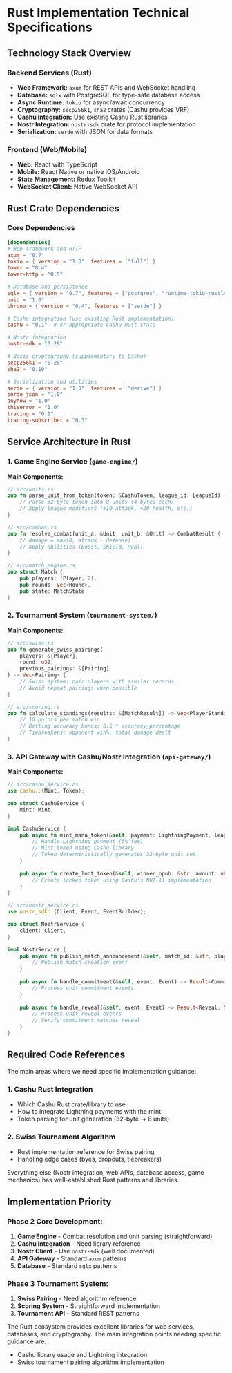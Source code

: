 # Rust Implementation Technical Specifications

## Technology Stack Overview

### Backend Services (Rust)
- **Web Framework:** `axum` for REST APIs and WebSocket handling
- **Database:** `sqlx` with PostgreSQL for type-safe database access
- **Async Runtime:** `tokio` for async/await concurrency
- **Cryptography:** `secp256k1`, `sha2` crates (Cashu provides VRF)
- **Cashu Integration:** Use existing Cashu Rust libraries
- **Nostr Integration:** `nostr-sdk` crate for protocol implementation
- **Serialization:** `serde` with JSON for data formats

### Frontend (Web/Mobile)
- **Web:** React with TypeScript
- **Mobile:** React Native or native iOS/Android
- **State Management:** Redux Toolkit
- **WebSocket Client:** Native WebSocket API

## Rust Crate Dependencies

### Core Dependencies
```toml
[dependencies]
# Web framework and HTTP
axum = "0.7"
tokio = { version = "1.0", features = ["full"] }
tower = "0.4"
tower-http = "0.5"

# Database and persistence
sqlx = { version = "0.7", features = ["postgres", "runtime-tokio-rustls", "uuid", "chrono"] }
uuid = "1.0"
chrono = { version = "0.4", features = ["serde"] }

# Cashu integration (use existing Rust implementation)
cashu = "0.1"  # or appropriate Cashu Rust crate

# Nostr integration
nostr-sdk = "0.29"

# Basic cryptography (supplementary to Cashu)
secp256k1 = "0.28"
sha2 = "0.10"

# Serialization and utilities
serde = { version = "1.0", features = ["derive"] }
serde_json = "1.0"
anyhow = "1.0"
thiserror = "1.0"
tracing = "0.1"
tracing-subscriber = "0.3"
```

## Service Architecture in Rust

### 1. Game Engine Service (`game-engine/`)

**Main Components:**
```rust
// src/units.rs
pub fn parse_unit_from_token(token: &CashuToken, league_id: LeagueId) -> [Unit; 8] {
    // Parse 32-byte token into 8 units (4 bytes each)
    // Apply league modifiers (+10 attack, +20 health, etc.)
}

// src/combat.rs  
pub fn resolve_combat(unit_a: &Unit, unit_b: &Unit) -> CombatResult {
    // damage = max(0, attack - defense)
    // Apply abilities (Boost, Shield, Heal)
}

// src/match_engine.rs
pub struct Match {
    pub players: [Player; 2],
    pub rounds: Vec<Round>,
    pub state: MatchState,
}
```

### 2. Tournament System (`tournament-system/`)

**Main Components:**
```rust
// src/swiss.rs
pub fn generate_swiss_pairings(
    players: &[Player], 
    round: u32,
    previous_pairings: &[Pairing]
) -> Vec<Pairing> {
    // Swiss system: pair players with similar records
    // Avoid repeat pairings when possible
}

// src/scoring.rs
pub fn calculate_standings(results: &[MatchResult]) -> Vec<PlayerStanding> {
    // 10 points per match win
    // Betting accuracy bonus: 0.5 * accuracy_percentage  
    // Tiebreakers: opponent win%, total damage dealt
}
```

### 3. API Gateway with Cashu/Nostr Integration (`api-gateway/`)

**Main Components:**
```rust
// src/cashu_service.rs
use cashu::{Mint, Token};

pub struct CashuService {
    mint: Mint,
}

impl CashuService {
    pub async fn mint_mana_token(&self, payment: LightningPayment, league: LeagueId) -> Result<Token, CashuError> {
        // Handle Lightning payment (5% fee)
        // Mint token using Cashu library
        // Token deterministically generates 32-byte unit set
    }
    
    pub async fn create_loot_token(&self, winner_npub: &str, amount: u64) -> Result<LockedToken, CashuError> {
        // Create locked token using Cashu's NUT-11 implementation
    }
}

// src/nostr_service.rs
use nostr_sdk::{Client, Event, EventBuilder};

pub struct NostrService {
    client: Client,
}

impl NostrService {
    pub async fn publish_match_announcement(&self, match_id: &str, players: [&str; 2]) -> Result<(), NostrError> {
        // Publish match creation event
    }
    
    pub async fn handle_commitment(&self, event: Event) -> Result<Commitment, NostrError> {
        // Process unit commitment events
    }
    
    pub async fn handle_reveal(&self, event: Event) -> Result<Reveal, NostrError> {
        // Process unit reveal events
        // Verify commitment matches reveal
    }
}
```

## Required Code References

The main areas where we need specific implementation guidance:

### 1. Cashu Rust Integration
- Which Cashu Rust crate/library to use
- How to integrate Lightning payments with the mint
- Token parsing for unit generation (32-byte → 8 units)

### 2. Swiss Tournament Algorithm
- Rust implementation reference for Swiss pairing
- Handling edge cases (byes, dropouts, tiebreakers)

Everything else (Nostr integration, web APIs, database access, game mechanics) has well-established Rust patterns and libraries.

## Implementation Priority

### Phase 2 Core Development:
1. **Game Engine** - Combat resolution and unit parsing (straightforward)
2. **Cashu Integration** - Need library reference  
3. **Nostr Client** - Use `nostr-sdk` (well documented)
4. **API Gateway** - Standard `axum` patterns
5. **Database** - Standard `sqlx` patterns

### Phase 3 Tournament System:
1. **Swiss Pairing** - Need algorithm reference
2. **Scoring System** - Straightforward implementation
3. **Tournament API** - Standard REST patterns

The Rust ecosystem provides excellent libraries for web services, databases, and cryptography. The main integration points needing specific guidance are:
- Cashu library usage and Lightning integration
- Swiss tournament pairing algorithm implementation